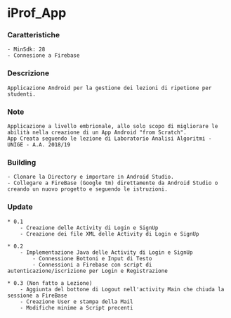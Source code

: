 # iProf_App

### Caratteristiche

    - MinSdk: 28
    - Connesione a Firebase

### Descrizione
    Applicazione Android per la gestione dei lezioni di ripetione per studenti.

### Note
    Applicazione a livello embrionale, allo solo scopo di migliorare le abilità nella creazione di un App Android "from Scratch".
    App Creata seguendo le lezione di Laboratorio Analisi Algoritmi - UNIGE - A.A. 2018/19

### Building
    - Clonare la Directory e importare in Android Studio.
    - Collegare a FireBase (Google tm) direttamente da Android Studio o creando un nuovo progetto e seguendo le istruzioni.

### Update
    * 0.1
        - Creazione delle Activity di Login e SignUp
        - Creazione dei file XML delle Activity di Login e SignUp

    * 0.2
        - Implementazione Java delle Activity di Login e SignUp
            - Connessione Bottoni e Input di Testo
            - Connessioni a Firebase con script di autenticazione/iscrizione per Login e Registrazione
    
    * 0.3 (Non fatto a Lezione)
        - Aggiunta del bottone di Logout nell'activity Main che chiuda la sessione a FireBase
        - Creazione User e stampa della Mail
        - Modifiche minime a Script precenti